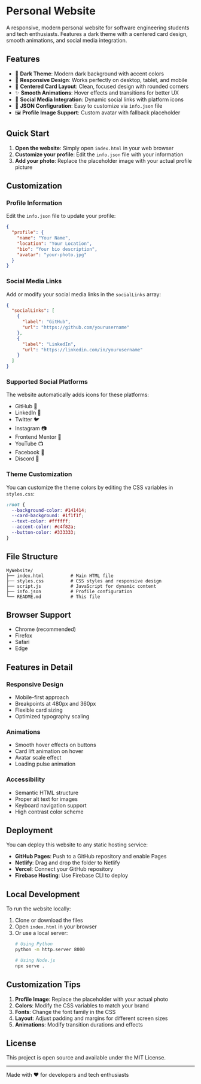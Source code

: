 # Personal Website

A responsive, modern personal website for software engineering students and tech enthusiasts. Features a dark theme with a centered card design, smooth animations, and social media integration.

## Features

- 🎨 **Dark Theme**: Modern dark background with accent colors
- 📱 **Responsive Design**: Works perfectly on desktop, tablet, and mobile
- 🎯 **Centered Card Layout**: Clean, focused design with rounded corners
- ✨ **Smooth Animations**: Hover effects and transitions for better UX
- 🔗 **Social Media Integration**: Dynamic social links with platform icons
- 📝 **JSON Configuration**: Easy to customize via `info.json` file
- 🖼️ **Profile Image Support**: Custom avatar with fallback placeholder

## Quick Start

1. **Open the website**: Simply open `index.html` in your web browser
2. **Customize your profile**: Edit the `info.json` file with your information
3. **Add your photo**: Replace the placeholder image with your actual profile picture

## Customization

### Profile Information

Edit the `info.json` file to update your profile:

```json
{
  "profile": {
    "name": "Your Name",
    "location": "Your Location",
    "bio": "Your bio description",
    "avatar": "your-photo.jpg"
  }
}
```

### Social Media Links

Add or modify your social media links in the `socialLinks` array:

```json
{
  "socialLinks": [
    {
      "label": "GitHub",
      "url": "https://github.com/yourusername"
    },
    {
      "label": "LinkedIn",
      "url": "https://linkedin.com/in/yourusername"
    }
  ]
}
```

### Supported Social Platforms

The website automatically adds icons for these platforms:
- GitHub 🐙
- LinkedIn 💼
- Twitter 🐦
- Instagram 📷
- Frontend Mentor 🎯
- YouTube 📺
- Facebook 📘
- Discord 💬

### Theme Customization

You can customize the theme colors by editing the CSS variables in `styles.css`:

```css
:root {
  --background-color: #141414;
  --card-background: #1f1f1f;
  --text-color: #ffffff;
  --accent-color: #c4f82a;
  --button-color: #333333;
}
```

## File Structure

```
MyWebsite/
├── index.html          # Main HTML file
├── styles.css          # CSS styles and responsive design
├── script.js           # JavaScript for dynamic content
├── info.json           # Profile configuration
└── README.md           # This file
```

## Browser Support

- Chrome (recommended)
- Firefox
- Safari
- Edge

## Features in Detail

### Responsive Design
- Mobile-first approach
- Breakpoints at 480px and 360px
- Flexible card sizing
- Optimized typography scaling

### Animations
- Smooth hover effects on buttons
- Card lift animation on hover
- Avatar scale effect
- Loading pulse animation

### Accessibility
- Semantic HTML structure
- Proper alt text for images
- Keyboard navigation support
- High contrast color scheme

## Deployment

You can deploy this website to any static hosting service:

- **GitHub Pages**: Push to a GitHub repository and enable Pages
- **Netlify**: Drag and drop the folder to Netlify
- **Vercel**: Connect your GitHub repository
- **Firebase Hosting**: Use Firebase CLI to deploy

## Local Development

To run the website locally:

1. Clone or download the files
2. Open `index.html` in your browser
3. Or use a local server:
   ```bash
   # Using Python
   python -m http.server 8000
   
   # Using Node.js
   npx serve .
   ```

## Customization Tips

1. **Profile Image**: Replace the placeholder with your actual photo
2. **Colors**: Modify the CSS variables to match your brand
3. **Fonts**: Change the font family in the CSS
4. **Layout**: Adjust padding and margins for different screen sizes
5. **Animations**: Modify transition durations and effects

## License

This project is open source and available under the MIT License.

---

Made with ❤️ for developers and tech enthusiasts 